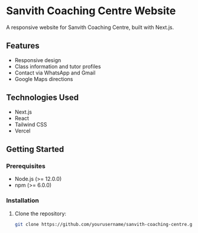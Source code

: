 # Sanvith Coaching Centre Website

A responsive website for Sanvith Coaching Centre, built with Next.js.

## Features

- Responsive design
- Class information and tutor profiles
- Contact via WhatsApp and Gmail
- Google Maps directions

## Technologies Used

- Next.js
- React
- Tailwind CSS
- Vercel

## Getting Started

### Prerequisites

- Node.js (>= 12.0.0)
- npm (>= 6.0.0)

### Installation

1. Clone the repository:
   ```bash
   git clone https://github.com/yourusername/sanvith-coaching-centre.git
